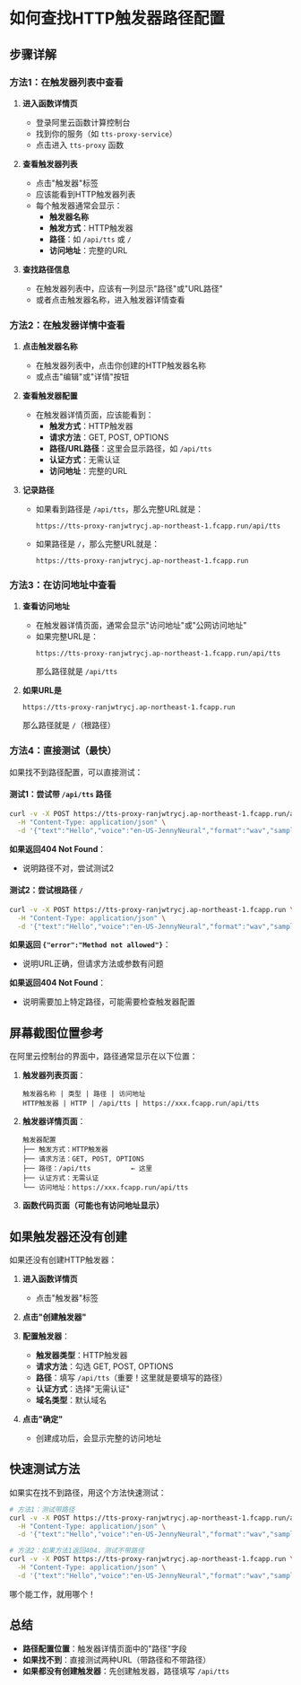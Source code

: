 # 如何查找HTTP触发器路径配置

## 步骤详解

### 方法1：在触发器列表中查看

1. **进入函数详情页**
   - 登录阿里云函数计算控制台
   - 找到你的服务（如 `tts-proxy-service`）
   - 点击进入 `tts-proxy` 函数

2. **查看触发器列表**
   - 点击"触发器"标签
   - 应该能看到HTTP触发器列表
   - 每个触发器通常会显示：
     - **触发器名称**
     - **触发方式**：HTTP触发器
     - **路径**：如 `/api/tts` 或 `/`
     - **访问地址**：完整的URL

3. **查找路径信息**
   - 在触发器列表中，应该有一列显示"路径"或"URL路径"
   - 或者点击触发器名称，进入触发器详情查看

### 方法2：在触发器详情中查看

1. **点击触发器名称**
   - 在触发器列表中，点击你创建的HTTP触发器名称
   - 或点击"编辑"或"详情"按钮

2. **查看触发器配置**
   - 在触发器详情页面，应该能看到：
     - **触发方式**：HTTP触发器
     - **请求方法**：GET, POST, OPTIONS
     - **路径/URL路径**：这里会显示路径，如 `/api/tts`
     - **认证方式**：无需认证
     - **访问地址**：完整的URL

3. **记录路径**
   - 如果看到路径是 `/api/tts`，那么完整URL就是：
     ```
     https://tts-proxy-ranjwtrycj.ap-northeast-1.fcapp.run/api/tts
     ```
   - 如果路径是 `/`，那么完整URL就是：
     ```
     https://tts-proxy-ranjwtrycj.ap-northeast-1.fcapp.run
     ```

### 方法3：在访问地址中查看

1. **查看访问地址**
   - 在触发器详情页面，通常会显示"访问地址"或"公网访问地址"
   - 如果完整URL是：
     ```
     https://tts-proxy-ranjwtrycj.ap-northeast-1.fcapp.run/api/tts
     ```
     那么路径就是 `/api/tts`

2. **如果URL是**
   ```
   https://tts-proxy-ranjwtrycj.ap-northeast-1.fcapp.run
   ```
   那么路径就是 `/`（根路径）

### 方法4：直接测试（最快）

如果找不到路径配置，可以直接测试：

#### 测试1：尝试带 `/api/tts` 路径

```bash
curl -v -X POST https://tts-proxy-ranjwtrycj.ap-northeast-1.fcapp.run/api/tts \
  -H "Content-Type: application/json" \
  -d '{"text":"Hello","voice":"en-US-JennyNeural","format":"wav","sample_rate":16000}'
```

**如果返回404 Not Found**：
- 说明路径不对，尝试测试2

#### 测试2：尝试根路径 `/`

```bash
curl -v -X POST https://tts-proxy-ranjwtrycj.ap-northeast-1.fcapp.run \
  -H "Content-Type: application/json" \
  -d '{"text":"Hello","voice":"en-US-JennyNeural","format":"wav","sample_rate":16000}'
```

**如果返回 `{"error":"Method not allowed"}`**：
- 说明URL正确，但请求方法或参数有问题

**如果返回404 Not Found**：
- 说明需要加上特定路径，可能需要检查触发器配置

## 屏幕截图位置参考

在阿里云控制台的界面中，路径通常显示在以下位置：

1. **触发器列表页面**：
   ```
   触发器名称 | 类型 | 路径 | 访问地址
   HTTP触发器 | HTTP | /api/tts | https://xxx.fcapp.run/api/tts
   ```

2. **触发器详情页面**：
   ```
   触发器配置
   ├── 触发方式：HTTP触发器
   ├── 请求方法：GET, POST, OPTIONS
   ├── 路径：/api/tts          ← 这里
   ├── 认证方式：无需认证
   └── 访问地址：https://xxx.fcapp.run/api/tts
   ```

3. **函数代码页面（可能也有访问地址显示）**

## 如果触发器还没有创建

如果还没有创建HTTP触发器：

1. **进入函数详情页**
   - 点击"触发器"标签

2. **点击"创建触发器"**

3. **配置触发器**：
   - **触发器类型**：HTTP触发器
   - **请求方法**：勾选 GET, POST, OPTIONS
   - **路径**：填写 `/api/tts`（重要！这里就是要填写的路径）
   - **认证方式**：选择"无需认证"
   - **域名类型**：默认域名

4. **点击"确定"**
   - 创建成功后，会显示完整的访问地址

## 快速测试方法

如果实在找不到路径，用这个方法快速测试：

```bash
# 方法1：测试带路径
curl -v -X POST https://tts-proxy-ranjwtrycj.ap-northeast-1.fcapp.run/api/tts \
  -H "Content-Type: application/json" \
  -d '{"text":"Hello","voice":"en-US-JennyNeural","format":"wav","sample_rate":16000}'

# 方法2：如果方法1返回404，测试不带路径
curl -v -X POST https://tts-proxy-ranjwtrycj.ap-northeast-1.fcapp.run \
  -H "Content-Type: application/json" \
  -d '{"text":"Hello","voice":"en-US-JennyNeural","format":"wav","sample_rate":16000}'
```

哪个能工作，就用哪个！

## 总结

- **路径配置位置**：触发器详情页面中的"路径"字段
- **如果找不到**：直接测试两种URL（带路径和不带路径）
- **如果都没有创建触发器**：先创建触发器，路径填写 `/api/tts`

